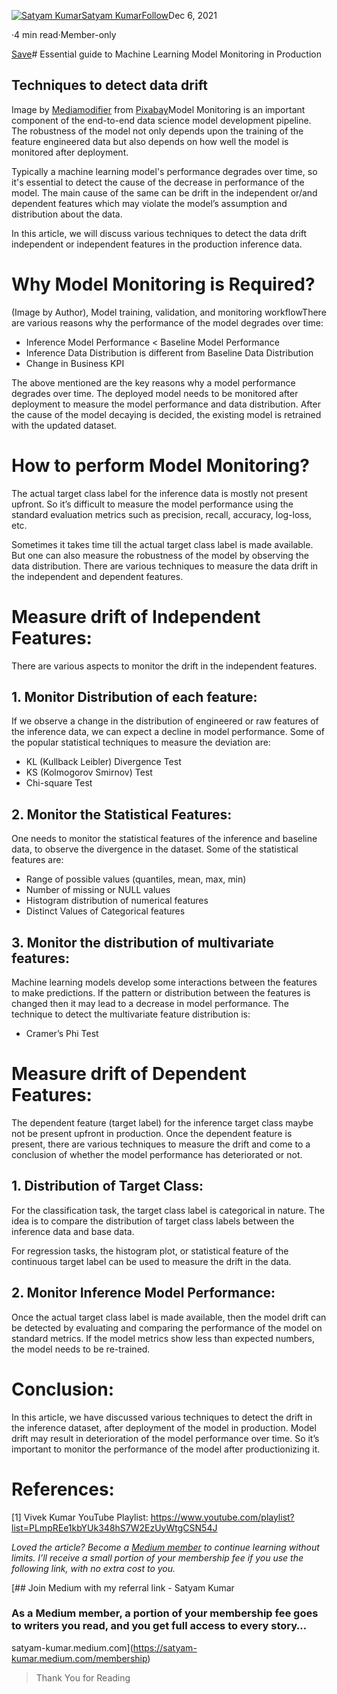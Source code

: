 [![Satyam Kumar](https://miro.medium.com/fit/c/96/96/1*q9jnqYZgM2JU8G3Q8_hWdQ.jpeg)](https://satyam-kumar.medium.com/?source=post_page-----2fbb36985108--------------------------------)[Satyam Kumar](https://satyam-kumar.medium.com/?source=post_page-----2fbb36985108--------------------------------)[Follow](https://medium.com/m/signin?actionUrl=https%3A%2F%2Fmedium.com%2F_%2Fsubscribe%2Fuser%2F3d8bf96a415f&operation=register&redirect=https%3A%2F%2Ftowardsdatascience.com%2Fessential-guide-to-machine-learning-model-monitoring-in-production-2fbb36985108&user=Satyam+Kumar&userId=3d8bf96a415f&source=post_page-3d8bf96a415f----2fbb36985108---------------------follow_byline-----------)Dec 6, 2021

·4 min read·Member-only

[Save](https://medium.com/m/signin?actionUrl=https%3A%2F%2Fmedium.com%2F_%2Fbookmark%2Fp%2F2fbb36985108&operation=register&redirect=https%3A%2F%2Ftowardsdatascience.com%2Fessential-guide-to-machine-learning-model-monitoring-in-production-2fbb36985108&source=--------------------------bookmark_header-----------)# Essential guide to Machine Learning Model Monitoring in Production

## Techniques to detect data drift

![]()Image by [Mediamodifier](https://pixabay.com/users/mediamodifier-1567646/?utm_source=link-attribution&amp;utm_medium=referral&amp;utm_campaign=image&amp;utm_content=3078546) from [Pixabay](https://pixabay.com/?utm_source=link-attribution&amp;utm_medium=referral&amp;utm_campaign=image&amp;utm_content=3078546)Model Monitoring is an important component of the end-to-end data science model development pipeline. The robustness of the model not only depends upon the training of the feature engineered data but also depends on how well the model is monitored after deployment.

Typically a machine learning model's performance degrades over time, so it's essential to detect the cause of the decrease in performance of the model. The main cause of the same can be drift in the independent or/and dependent features which may violate the model’s assumption and distribution about the data.

In this article, we will discuss various techniques to detect the data drift independent or independent features in the production inference data.

# Why Model Monitoring is Required?

![]()(Image by Author), Model training, validation, and monitoring workflowThere are various reasons why the performance of the model degrades over time:

* Inference Model Performance < Baseline Model Performance
* Inference Data Distribution is different from Baseline Data Distribution
* Change in Business KPI

The above mentioned are the key reasons why a model performance degrades over time. The deployed model needs to be monitored after deployment to measure the model performance and data distribution. After the cause of the model decaying is decided, the existing model is retrained with the updated dataset.

# How to perform Model Monitoring?

The actual target class label for the inference data is mostly not present upfront. So it’s difficult to measure the model performance using the standard evaluation metrics such as precision, recall, accuracy, log-loss, etc.

Sometimes it takes time till the actual target class label is made available. But one can also measure the robustness of the model by observing the data distribution. There are various techniques to measure the data drift in the independent and dependent features.

# Measure drift of Independent Features:

There are various aspects to monitor the drift in the independent features.

## 1. Monitor Distribution of each feature:

If we observe a change in the distribution of engineered or raw features of the inference data, we can expect a decline in model performance. Some of the popular statistical techniques to measure the deviation are:

* KL (Kullback Leibler) Divergence Test
* KS (Kolmogorov Smirnov) Test
* Chi-square Test

## 2. Monitor the Statistical Features:

One needs to monitor the statistical features of the inference and baseline data, to observe the divergence in the dataset. Some of the statistical features are:

* Range of possible values (quantiles, mean, max, min)
* Number of missing or NULL values
* Histogram distribution of numerical features
* Distinct Values of Categorical features

## 3. Monitor the distribution of multivariate features:

Machine learning models develop some interactions between the features to make predictions. If the pattern or distribution between the features is changed then it may lead to a decrease in model performance. The technique to detect the multivariate feature distribution is:

* Cramer’s Phi Test

# Measure drift of Dependent Features:

The dependent feature (target label) for the inference target class maybe not be present upfront in production. Once the dependent feature is present, there are various techniques to measure the drift and come to a conclusion of whether the model performance has deteriorated or not.

## 1. Distribution of Target Class:

For the classification task, the target class label is categorical in nature. The idea is to compare the distribution of target class labels between the inference data and base data.

For regression tasks, the histogram plot, or statistical feature of the continuous target label can be used to measure the drift in the data.

## 2. Monitor Inference Model Performance:

Once the actual target class label is made available, then the model drift can be detected by evaluating and comparing the performance of the model on standard metrics. If the model metrics show less than expected numbers, the model needs to be re-trained.

# Conclusion:

In this article, we have discussed various techniques to detect the drift in the inference dataset, after deployment of the model in production. Model drift may result in deterioration of the model performance over time. So it’s important to monitor the performance of the model after productionizing it.

# References:

[1] Vivek Kumar YouTube Playlist: <https://www.youtube.com/playlist?list=PLmpREe1kbYUk348hS7W2EzUyWtgCSN54J>

*Loved the article? Become a* [*Medium member*](https://satyam-kumar.medium.com/membership) *to continue learning without limits. I’ll receive a small portion of your membership fee if you use the following link, with no extra cost to you.*

[## Join Medium with my referral link - Satyam Kumar

### As a Medium member, a portion of your membership fee goes to writers you read, and you get full access to every story…

satyam-kumar.medium.com](https://satyam-kumar.medium.com/membership)
> Thank You for Reading
> 
> 

